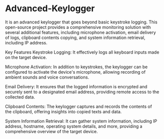 # Advanced-Keylogger
 It is an advanced keylogger that goes beyond basic keystroke logging. This open-source project provides a comprehensive monitoring solution with several additional features, including microphone activation, email delivery of logs, clipboard contents copying, and system information retrieval, including IP address.

Key Features
Keystroke Logging: It effectively logs all keyboard inputs made on the target device.

Microphone Activation: In addition to keystrokes, the keylogger can be configured to activate the device's microphone, allowing recording of ambient sounds and voice conversations.

Email Delivery: It ensures that the logged information is encrypted and securely sent to a designated email address, providing remote access to the collected data.

Clipboard Contents: The keylogger captures and records the contents of the clipboard, offering insights into copied texts and data.

System Information Retrieval: It can gather system information, including IP address, hostname, operating system details, and more, providing a comprehensive overview of the target device.
